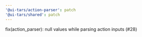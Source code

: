 ```yaml
---
'@ui-tars/action-parser': patch
'@ui-tars/shared': patch
---
```


fix(action_parser): null values while parsing action inputs (#28)

